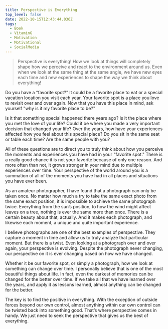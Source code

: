 ```yaml
---
title: Perspective is Everything
top_level: false
date: 2022-10-15T12:43:44.036Z
tags:
  - Book
  - VitaminG
  - Motivation
  - Motivational
  - SocialMedia
---
```

> Perspective is everything! How we look at things will completely shape how we perceive and react to the environment around us. Even when we look at the same thing at the same angle, we have new eyes each time and new experiences to shape the way we think about everything!

Do you have a “favorite spot?” It could be a favorite place to eat or a special vacation location you visit each year. Your favorite spot is a place you love to revisit over and over again. Now that you have this place in mind, ask yourself "why is it my favorite place to be?"

Is it that something special happened there years ago? Is it the place where you met the love of your life? Could it be where you made a very important decision that changed your life? Over the years, how have your experiences affected how you feel about this special place? Do you sit in the same seat or table each time? Are the same people with you?

All of these questions are to direct you to truly think about how you perceive the moments and experiences you have had in your "favorite spot." There is a really good chance it is not your favorite because of only one reason. And more often than not, it grows stronger in your mind due to multiple experiences over time. Your perspective of the world around you is a summation of all of the moments you have had in all places and situations you have ever been.

As an amateur photographer, I have found that a photograph can only be taken once. No matter how much a try to take the same exact photo from the same exact position, it is impossible to achieve the same photograph twice. Everything from the sun’s position, to how the wind might affect leaves on a tree, nothing is ever the same more than once. There is a certain beauty about that, actually. And it makes each photograph, and likewise each moment, a unique and quite important experience.

I believe photographs are one of the best examples of perspective. They capture a moment in time and allow us to truly analyze that particular moment. But there is a twist. Even looking at a photograph over and over again, your perspective is evolving. Despite the photograph never changing, our perspective on it is ever changing based on how we have changed.

Whether it be our favorite spot, or simply a photograph, how we look at something can change over time. I personally believe that is one of the most beautiful things about life. In fact, even the darkest of memories can be changed for the better over time. If we take all that we have learned over the years, and apply it as lessons learned, almost anything can be changed for the better.

The key is to find the positive in everything. With the exception of outside forces beyond our own control, almost anything within our own control can be twisted back into something good. That’s where perspective comes in handy. We just need to seek the perspective that gives us the best of everything.